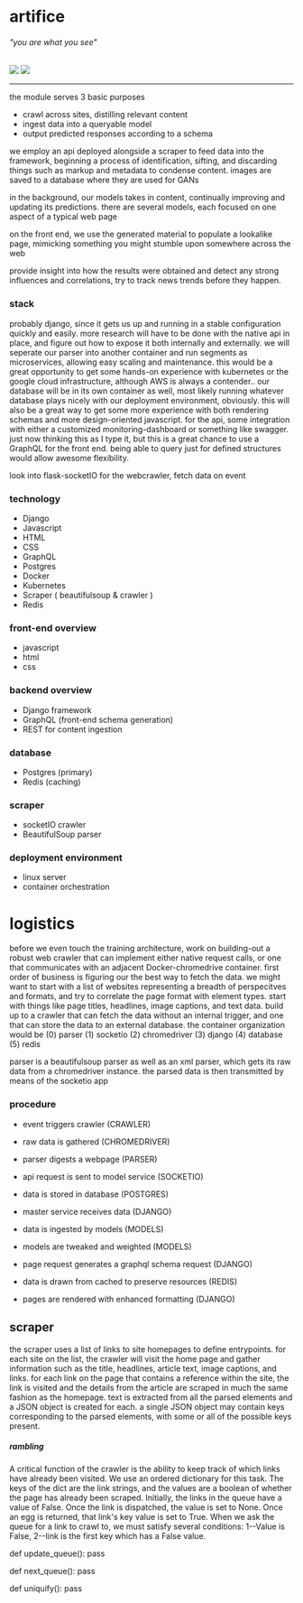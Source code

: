 # artifice
###### "you are what you see"
<a href="https://codeclimate.com/github/artifice-project/artifice-project/maintainability"><img src="https://api.codeclimate.com/v1/badges/f0e7b0062a6d7742227a/maintainability" /></a>
<a href="https://codeclimate.com/github/artifice-project/artifice-project/test_coverage"><img src="https://api.codeclimate.com/v1/badges/f0e7b0062a6d7742227a/test_coverage" /></a>

---
the module serves 3 basic purposes
- crawl across sites, distilling relevant content
- ingest data into a queryable model
- output predicted responses according to a schema

we employ an api deployed alongside a scraper to feed data into the framework, beginning a process of identification, sifting, and discarding things such as markup and metadata to condense content. images are saved to a database where they are used for GANs

in the background, our models takes in content, continually improving and updating its predictions. there are several models, each focused on one aspect of a typical web page

on the front end, we use the generated material to populate a lookalike page, mimicking something you might stumble upon somewhere across the web

provide insight into how the results were obtained and detect any strong influences and correlations, try to track news trends before they happen.

### stack
probably django, since it gets us up and running in a stable configuration quickly and easily. more research will have to be done with the native api in place, and figure out how to expose it both internally and externally. we will seperate our parser into another container and run segments as microservices, allowing easy scaling and maintenance. this would be a great opportunity to get some hands-on experience with kubernetes or the google cloud infrastructure, although AWS is always a contender.. our database will be in its own container as well, most likely running whatever database plays nicely with our deployment environment, obviously. this will also be a great way to get some more experience with both rendering schemas and more design-oriented javascript. for the api, some integration with either a customized monitoring-dashboard or something like swagger. just now thinking this as I type it, but this is a great chance to use a GraphQL for the front end. being able to query just for defined structures would allow awesome flexibility.


 look into flask-socketIO for the webcrawler, fetch data on event

### technology
- Django
- Javascript
- HTML
- CSS
- GraphQL
- Postgres
- Docker
- Kubernetes
- Scraper ( beautifulsoup & crawler )
- Redis

### front-end overview
- javascript
- html
- css

### backend overview
- Django framework
- GraphQL (front-end schema generation)
- REST for content ingestion

### database
- Postgres (primary)
- Redis (caching)

### scraper
- socketIO crawler
- BeautifulSoup parser

### deployment environment
- linux server
- container orchestration

# logistics
 before we even touch the training architecture, work on building-out a robust web crawler that can implement either native request calls, or one that communicates with an adjacent Docker-chromedrive container. first order of business is figuring our the best way to fetch the data. we might want to start with a list of websites representing a breadth of perspecitves and formats, and try to correlate the page format with element types. start with things like page titles, headlines, image captions, and text data. build up to a crawler that can fetch the data without an internal trigger, and one that can store the data to an external database. the container organization would be (0) parser (1) socketio (2) chromedriver (3) django (4) database (5) redis

parser is a beautifulsoup parser as well as an xml parser, which gets its raw data from a chromedriver instance. the parsed data is then transmitted by means of the socketio app

### procedure
- event triggers crawler (CRAWLER)

- raw data is gathered (CHROMEDRIVER)

- parser digests a webpage (PARSER)

- api request is sent to model service (SOCKETIO)

- data is stored in database (POSTGRES)

- master service receives data (DJANGO)

- data is ingested by models (MODELS)

- models are tweaked and weighted (MODELS)

- page request generates a graphql schema request (DJANGO)

- data is drawn from cached to preserve resources (REDIS)

- pages are rendered with enhanced formatting (DJANGO)

## scraper
the scraper uses a list of links to site homepages to define entrypoints. for each site on the list, the crawler will visit the home page and gather information such as the title, headlines, article text, image captions, and links. for each link on the page that contains a reference within the site, the link is visited and the details from the article are scraped in much the same fashion as the homepage. text is extracted from all the parsed elements and a JSON object is created for each. a single JSON object may contain keys corresponding to the parsed elements, with some or all of the possible keys present.



##### rambling
A critical function of the crawler is the ability to keep track of which links have already been visited. We use an ordered dictionary for this task. The keys of the dict are the link strings, and the values are a boolean of whether the page has already been scraped. Initially, the links in the queue have a value of False. Once the link is dispatched, the value is set to None. Once an egg is returned, that link's key value is set to True.
When we ask the queue for a link to crawl to, we must satisfy several conditions: 1--Value is False, 2--link is the first key which has a False value.

def update_queue():
  pass

def next_queue():
  pass

def uniquify():
  pass





<!--  -->
